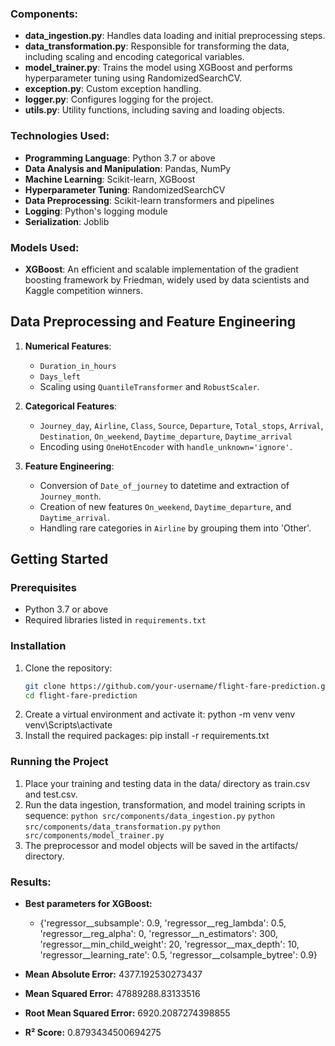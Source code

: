 ### **Components:**
- **data_ingestion.py**: Handles data loading and initial preprocessing steps.
- **data_transformation.py**: Responsible for transforming the data, including scaling and encoding categorical variables.
- **model_trainer.py**: Trains the model using XGBoost and performs hyperparameter tuning using RandomizedSearchCV.
- **exception.py**: Custom exception handling.
- **logger.py**: Configures logging for the project.
- **utils.py**: Utility functions, including saving and loading objects.

### **Technologies Used:**
- **Programming Language**: Python 3.7 or above
- **Data Analysis and Manipulation**: Pandas, NumPy
- **Machine Learning**: Scikit-learn, XGBoost
- **Hyperparameter Tuning**: RandomizedSearchCV
- **Data Preprocessing**: Scikit-learn transformers and pipelines
- **Logging**: Python's logging module
- **Serialization**: Joblib

### **Models Used:**
- **XGBoost**: An efficient and scalable implementation of the gradient boosting framework by Friedman, widely used by data scientists and Kaggle competition winners.

## Data Preprocessing and Feature Engineering

1. **Numerical Features**:
   - `Duration_in_hours`
   - `Days_left`
   - Scaling using `QuantileTransformer` and `RobustScaler`.

2. **Categorical Features**:
   - `Journey_day`, `Airline`, `Class`, `Source`, `Departure`, `Total_stops`, `Arrival`, `Destination`, `On_weekend`, `Daytime_departure`, `Daytime_arrival`
   - Encoding using `OneHotEncoder` with `handle_unknown='ignore'`.

3. **Feature Engineering**:
   - Conversion of `Date_of_journey` to datetime and extraction of `Journey_month`.
   - Creation of new features `On_weekend`, `Daytime_departure`, and `Daytime_arrival`.
   - Handling rare categories in `Airline` by grouping them into 'Other'.

## Getting Started

### Prerequisites

- Python 3.7 or above
- Required libraries listed in `requirements.txt`

### Installation

1. Clone the repository:
   ```bash
   git clone https://github.com/your-username/flight-fare-prediction.git
   cd flight-fare-prediction
2. Create a virtual environment and activate it:
python -m venv venv
venv\Scripts\activate
3. Install the required packages:
pip install -r requirements.txt

### Running the Project
1. Place your training and testing data in the data/ directory as train.csv and test.csv.
2. Run the data ingestion, transformation, and model training scripts in sequence:
`python src/components/data_ingestion.py`
`python src/components/data_transformation.py`
`python src/components/model_trainer.py `
3. The preprocessor and model objects will be saved in the artifacts/ directory.



### **Results:**

- **Best parameters for XGBoost:** 
  - {'regressor__subsample': 0.9, 'regressor__reg_lambda': 0.5, 'regressor__reg_alpha': 0, 'regressor__n_estimators': 300, 'regressor__min_child_weight': 20, 'regressor__max_depth': 10, 'regressor__learning_rate': 0.5, 'regressor__colsample_bytree': 0.9}

- **Mean Absolute Error:** 4377.192530273437
- **Mean Squared Error:** 47889288.83133516
- **Root Mean Squared Error:** 6920.2087274398855
- **R² Score:** 0.8793434500694275

  
